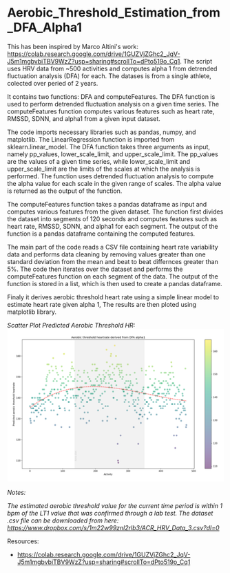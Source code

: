 # Aerobic_Threshold_Estimation_from_DFA_Alpha1

This has been inspired by Marco Altini's work: https://colab.research.google.com/drive/1GUZVjZGhc2_JqV-J5m1mgbvbiTBV9WzZ?usp=sharing#scrollTo=dPto519o_Cq1.
The script uses HRV data from ~500 activities and computes alpha 1 from detrended fluctuation analysis (DFA) for each. The datases is from a single athlete, colected over peried of 2 years.

It contains two functions: DFA and computeFeatures. The DFA function is used to perform detrended fluctuation analysis on a given time series. The computeFeatures function computes various features such as heart rate, RMSSD, SDNN, and alpha1 from a given input dataset.

The code imports necessary libraries such as pandas, numpy, and matplotlib. The LinearRegression function is imported from sklearn.linear_model. The DFA function takes three arguments as input, namely pp_values, lower_scale_limit, and upper_scale_limit. The pp_values are the values of a given time series, while lower_scale_limit and upper_scale_limit are the limits of the scales at which the analysis is performed. The function uses detrended fluctuation analysis to compute the alpha value for each scale in the given range of scales. The alpha value is returned as the output of the function.

The computeFeatures function takes a pandas dataframe as input and computes various features from the given dataset. The function first divides the dataset into segments of 120 seconds and computes features such as heart rate, RMSSD, SDNN, and alpha1 for each segment. The output of the function is a pandas dataframe containing the computed features.

The main part of the code reads a CSV file containing heart rate variability data and performs data cleaning by removing values greater than one standard deviation from the mean and beat to beat differnces greater than 5%. The code then iterates over the dataset and performs the computeFeatures function on each segment of the data. The output of the function is stored in a list, which is then used to create a pandas dataframe.

Finaly it derives aerobic threshold heart rate using a simple linear model to estimate heart rate given alpha 1, The results are then ploted using matplotlib library.

*Scatter Plot Predicted Aerobic Threshold HR:*
![](DHA_alpha1_HR.png)

*Notes:*

*The estimated aerobic threshold value for the current time period is within 1 bpm of the LT1 value that was confirmed through a lab test.*
*The dataset .csv file can be downloaded from here: https://www.dropbox.com/s/1m22w99znl2rlb3/ACR_HRV_Data_3.csv?dl=0*

Resources:
* https://colab.research.google.com/drive/1GUZVjZGhc2_JqV-J5m1mgbvbiTBV9WzZ?usp=sharing#scrollTo=dPto519o_Cq1
